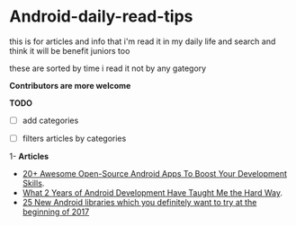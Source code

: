 # Android-daily-read-tips
this is for articles and info that i'm read it in my daily life and search and think it will be benefit juniors too

these are sorted by time i read it not by any gategory 

**Contributors are more welcome**

**TODO** 
- [ ] add categories 
- [ ] filters articles by categories 


1- **Articles**
-  [20+ Awesome Open-Source Android Apps To Boost Your Development Skills](https://goo.gl/ZPoHxv). 
-  [What 2 Years of Android Development Have Taught Me the Hard Way](https://goo.gl/3yBpxa). 
-  [25 New Android libraries which you definitely want to try at the beginning of 2017](https://goo.gl/mkSPLl)


